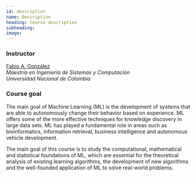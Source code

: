 ```yaml
---
id: description
name: Description
heading: Course description
subheading: 
image: 
---
```


### Instructor
[Fabio A. González](http://dis.unal.edu.co/~fgonza/)  
*Maestría en Ingeniería de Sistemas y Computación*  
*Universidad Nacional de Colombia*

### Course goal
The main goal of Machine Learning (ML) is the development of systems that are able to autonomously change their behavior based on experience. ML offers some of the more effective techniques for knowledge discovery in large data sets. ML has played a fundamental role in areas such as bioinformatics, information retrieval, business intelligence and autonomous vehicle development.

The main goal of this course is to study the computational, mathematical and statistical foundations of ML, which are essential for the theoretical analysis of existing learning algorithms, the development of new algorithms and the well-founded application of ML to solve real-world problems.
